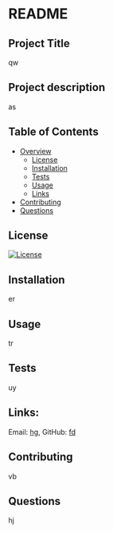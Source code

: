 # README
## Project Title
qw
## Project description
as
## Table of Contents
- [Overview](#overview)
  - [License](#license)
  - [Installation](#installation)
  - [Tests](#tests)
  - [Usage](#usage)
  - [Links](#links)
- [Contributing](#contributing)
- [Questions](#questions)
## License
[![License](https://img.shields.io/badge/License-Apache_2.0-blue.svg)](https://opensource.org/licenses/Apache-2.0)
## Installation
er
## Usage
tr
## Tests
uy
## Links:
Email: [hg](hg), GitHub: [fd](https://github.com/fd)
## Contributing
vb
## Questions
hj
